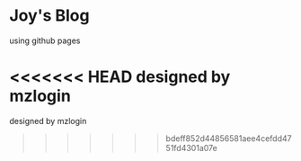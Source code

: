 # Joy's Blog

using github pages

<<<<<<< HEAD
designed by mzlogin
=======
designed by mzlogin
>>>>>>> bdeff852d44856581aee4cefdd4751fd4301a07e
